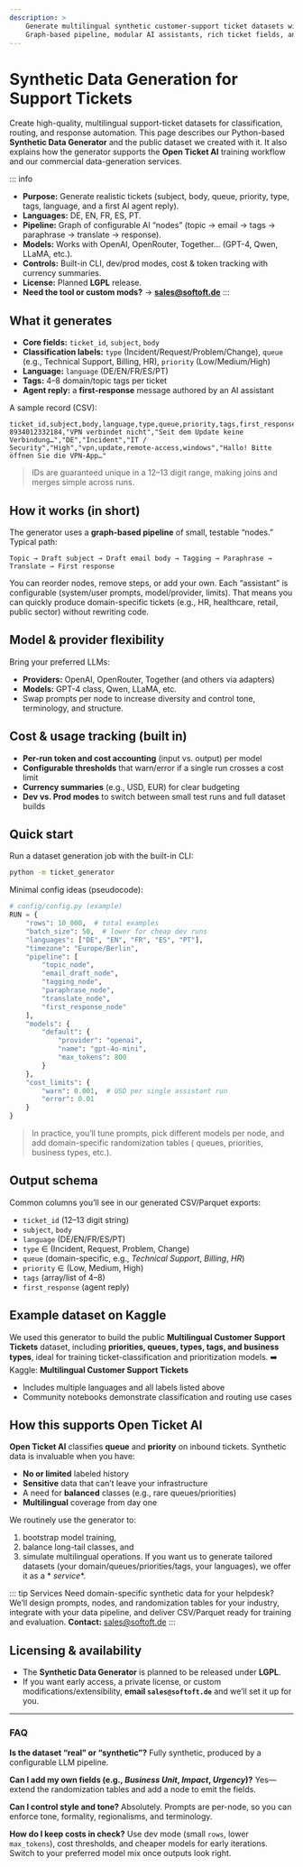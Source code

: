 ```yaml
---
description: >
    Generate multilingual synthetic customer-support ticket datasets with our Python tool.
    Graph-based pipeline, modular AI assistants, rich ticket fields, and built-in cost tracking.
---
```


# Synthetic Data Generation for Support Tickets

Create high-quality, multilingual support-ticket datasets for classification, routing, and response automation.
This page describes our Python-based **Synthetic Data Generator** and the public dataset we created with it. It also
explains how the generator supports the **Open Ticket AI** training workflow and our commercial data-generation
services.

::: info

- **Purpose:** Generate realistic tickets (subject, body, queue, priority, type, tags, language, and a first AI agent
  reply).
- **Languages:** DE, EN, FR, ES, PT.
- **Pipeline:** Graph of configurable AI “nodes” (topic → email → tags → paraphrase → translate → response).
- **Models:** Works with OpenAI, OpenRouter, Together… (GPT-4, Qwen, LLaMA, etc.).
- **Controls:** Built-in CLI, dev/prod modes, cost & token tracking with currency summaries.
- **License:** Planned **LGPL** release.
- **Need the tool or custom mods?** → **sales@softoft.de**
:::

## What it generates

- **Core fields:** `ticket_id`, `subject`, `body`
- **Classification labels:** `type` (Incident/Request/Problem/Change), `queue` (e.g., Technical Support, Billing, HR),
  `priority` (Low/Medium/High)
- **Language:** `language` (DE/EN/FR/ES/PT)
- **Tags:** 4–8 domain/topic tags per ticket
- **Agent reply:** a **first-response** message authored by an AI assistant

A sample record (CSV):

```csv
ticket_id,subject,body,language,type,queue,priority,tags,first_response
8934012332184,"VPN verbindet nicht","Seit dem Update keine Verbindung…","DE","Incident","IT / Security","High","vpn,update,remote-access,windows","Hallo! Bitte öffnen Sie die VPN-App…"
```

> IDs are guaranteed unique in a 12–13 digit range, making joins and merges simple across runs.

## How it works (in short)

The generator uses a **graph-based pipeline** of small, testable “nodes.” Typical path:

```
Topic → Draft subject → Draft email body → Tagging → Paraphrase → Translate → First response
```

You can reorder nodes, remove steps, or add your own. Each “assistant” is configurable (system/user prompts,
model/provider, limits). That means you can quickly produce domain-specific tickets (e.g., HR, healthcare, retail,
public sector) without rewriting code.

## Model & provider flexibility

Bring your preferred LLMs:

* **Providers:** OpenAI, OpenRouter, Together (and others via adapters)
* **Models:** GPT-4 class, Qwen, LLaMA, etc.
* Swap prompts per node to increase diversity and control tone, terminology, and structure.

## Cost & usage tracking (built in)

* **Per-run token and cost accounting** (input vs. output) per model
* **Configurable thresholds** that warn/error if a single run crosses a cost limit
* **Currency summaries** (e.g., USD, EUR) for clear budgeting
* **Dev vs. Prod modes** to switch between small test runs and full dataset builds

## Quick start

Run a dataset generation job with the built-in CLI:

```bash
python -m ticket_generator
```

Minimal config ideas (pseudocode):

```python
# config/config.py (example)
RUN = {
    "rows": 10_000,  # total examples
    "batch_size": 50,  # lower for cheap dev runs
    "languages": ["DE", "EN", "FR", "ES", "PT"],
    "timezone": "Europe/Berlin",
    "pipeline": [
        "topic_node",
        "email_draft_node",
        "tagging_node",
        "paraphrase_node",
        "translate_node",
        "first_response_node"
    ],
    "models": {
        "default": {
            "provider": "openai",
            "name": "gpt-4o-mini",
            "max_tokens": 800
        }
    },
    "cost_limits": {
        "warn": 0.001,  # USD per single assistant run
        "error": 0.01
    }
}
```

> In practice, you’ll tune prompts, pick different models per node, and add domain-specific randomization tables (
> queues, priorities, business types, etc.).

## Output schema

Common columns you’ll see in our generated CSV/Parquet exports:

* `ticket_id` (12–13 digit string)
* `subject`, `body`
* `language` (DE/EN/FR/ES/PT)
* `type` ∈ (Incident, Request, Problem, Change)
* `queue` (domain-specific, e.g., *Technical Support*, *Billing*, *HR*)
* `priority` ∈ (Low, Medium, High)
* `tags` (array/list of 4–8)
* `first_response` (agent reply)

## Example dataset on Kaggle

We used this generator to build the public **Multilingual Customer Support Tickets** dataset, including **priorities,
queues, types, tags, and business types**, ideal for training ticket-classification and prioritization models.
➡️ Kaggle: **Multilingual Customer Support Tickets**

* Includes multiple languages and all labels listed above
* Community notebooks demonstrate classification and routing use cases

## How this supports Open Ticket AI

**Open Ticket AI** classifies **queue** and **priority** on inbound tickets. Synthetic data is invaluable when you have:

* **No or limited** labeled history
* **Sensitive** data that can’t leave your infrastructure
* A need for **balanced** classes (e.g., rare queues/priorities)
* **Multilingual** coverage from day one

We routinely use the generator to:

1. bootstrap model training,
2. balance long-tail classes, and
3. simulate multilingual operations.
   If you want us to generate tailored datasets (your domain/queues/priorities/tags, your languages), we offer it as a *
   *service**.

\::: tip Services
Need domain-specific synthetic data for your helpdesk? We’ll design prompts, nodes, and randomization tables for your
industry, integrate with your data pipeline, and deliver CSV/Parquet ready for training and evaluation.
**Contact:** [sales@softoft.de](mailto:sales@softoft.de)
\:::

## Licensing & availability

* The **Synthetic Data Generator** is planned to be released under **LGPL**.
* If you want early access, a private license, or custom modifications/extensibility, **email `sales@softoft.de`** and
  we’ll set it up for you.

---

### FAQ

**Is the dataset “real” or “synthetic”?**
Fully synthetic, produced by a configurable LLM pipeline.

**Can I add my own fields (e.g., *Business Unit*, *Impact*, *Urgency*)?**
Yes—extend the randomization tables and add a node to emit the fields.

**Can I control style and tone?**
Absolutely. Prompts are per-node, so you can enforce tone, formality, regionalisms, and terminology.

**How do I keep costs in check?**
Use dev mode (small `rows`, lower `max_tokens`), cost thresholds, and cheaper models for early iterations. Switch to
your preferred model mix once outputs look right.
